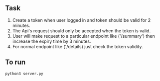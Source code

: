 ## Task 

1. Create a token when user logged in and token should be valid for 2 minutes.
2. The Api's request should only be accepted when the token is valid.
3. User will make request to a particular endpoint like ('/summary') then increase the expiry time by 3 minutes.
4. For normal endpoint like ('/details) just check the token validity.

## To run 

```
python3 server.py
```
